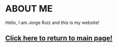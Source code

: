 <!DOCTYPE HTML>
<html lang="en">
<head>
    <meta charset="UTF-8">
    <meta http-equiv="X-UA-Compatible" content="IE=edge">
    <meta name="viewport" content="width=device-width, initial-scale=1.0">
    <link rel="stylesheet" href="style.css">
    <title>ABOUT PAGE</title>
</head>
<body>
    <div class="container">
        <h1>ABOUT ME</h1>
        <p>Hello, I am Jorge Ruiz and this is my website!</p>
        <a href="./index.html"><h2>Click here to return to main page!</h2></a>
    </div>
</body>    
</html>
